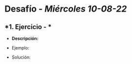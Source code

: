 # Desafío - *Miércoles 10-08-22*

## *1. Ejercicio - *

- **Descripción:** 

- Ejemplo:

  
- Solución:

```javascript


```